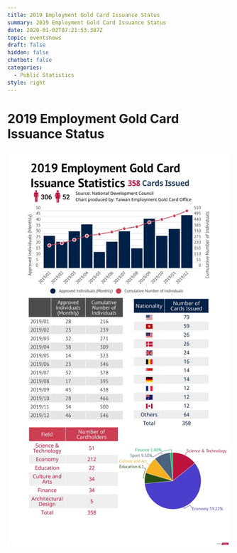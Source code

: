 ```yaml
---
title: 2019 Employment Gold Card Issuance Status
summary: 2019 Employment Gold Card Issuance Status
date: 2020-01-02T07:21:53.387Z
topic: eventsnews
draft: false
hidden: false
chatbot: false
categories:
  - Public Statistics
style: right
---
```

# 2019 Employment Gold Card Issuance Status

![2019 Employment Gold Card Data](/cms-uploads/2019-employment-gold-card-issuance-status-eng.jpg)